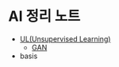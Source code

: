 #  AI 정리 노트

 - [UL(Unsupervised Learning)](https://github.com/dupyo/ai-note/tree/main/UL)  
    - [GAN](https://github.com/dupyo/ai-note/tree/main/UL/GAN.md)
 - basis
